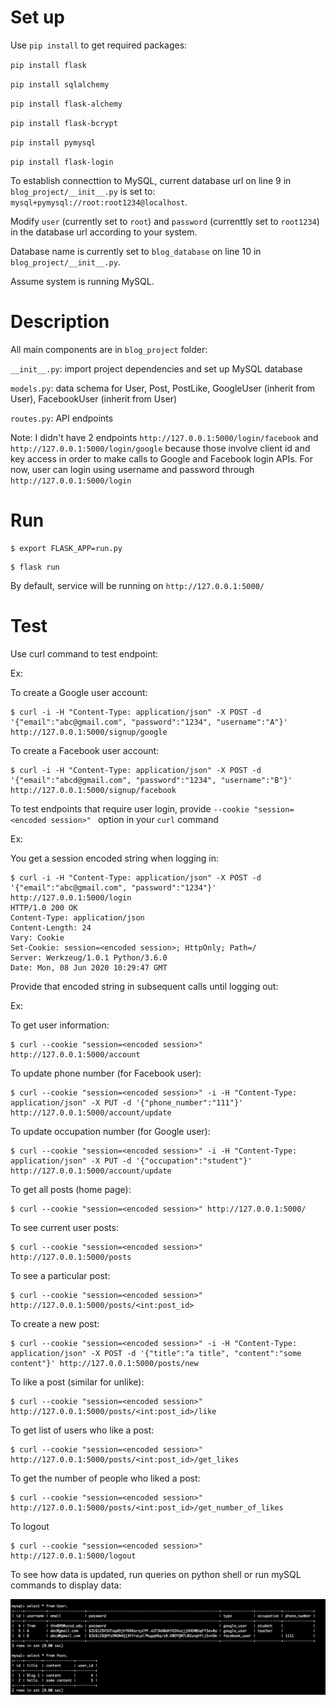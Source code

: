# Set up

Use `pip install` to get required packages:

`pip install flask`

`pip install sqlalchemy`

`pip install flask-alchemy`

`pip install flask-bcrypt`

`pip install pymysql`

`pip install flask-login`

To establish connecttion to MySQL, current database url on line 9 in `blog_project/__init__.py` is set to: `mysql+pymysql://root:root1234@localhost`.

Modify `user` (currently set to `root`) and `password` (currenttly set to `root1234`) in the database url according to your system.

Database name is currently set to `blog_database` on line 10 in `blog_project/__init__.py`.

Assume system is running MySQL.


# Description

All main components are in `blog_project` folder:

`__init__.py`: import project dependencies and set up MySQL database

`models.py`: data schema for User, Post, PostLike, GoogleUser (inherit from User), FacebookUser (inherit from User)

`routes.py`: API endpoints

Note: I didn't have 2 endpoints `http://127.0.0.1:5000/login/facebook` and `http://127.0.0.1:5000/login/google` because those involve client id and key access in order to make calls to Google and Facebook login APIs. For now, user can login using username and password through `http://127.0.0.1:5000/login`


# Run

```
$ export FLASK_APP=run.py
```

```
$ flask run
```

By default, service will be running on `http://127.0.0.1:5000/`

# Test

Use curl command to test endpoint:

Ex:

To create a Google user account:

```
$ curl -i -H "Content-Type: application/json" -X POST -d '{"email":"abc@gmail.com", "password":"1234", "username":"A"}' http://127.0.0.1:5000/signup/google
```

To create a Facebook user account:

```
$ curl -i -H "Content-Type: application/json" -X POST -d '{"email":"abcd@gmail.com", "password":"1234", "username":"B"}' http://127.0.0.1:5000/signup/facebook
```

To test endpoints that require user login, provide `--cookie "session=<encoded session>" ` option in your `curl` command

Ex:

You get a session encoded string when logging in:

```
$ curl -i -H "Content-Type: application/json" -X POST -d '{"email":"abc@gmail.com", "password":"1234"}' http://127.0.0.1:5000/login
HTTP/1.0 200 OK
Content-Type: application/json
Content-Length: 24
Vary: Cookie
Set-Cookie: session=<encoded session>; HttpOnly; Path=/
Server: Werkzeug/1.0.1 Python/3.6.0
Date: Mon, 08 Jun 2020 10:29:47 GMT
```

Provide that encoded string in subsequent calls until logging out:

Ex:

To get user information:

```
$ curl --cookie "session=<encoded session>" http://127.0.0.1:5000/account
```

To update phone number (for Facebook user):

```
$ curl --cookie "session=<encoded session>" -i -H "Content-Type: application/json" -X PUT -d '{"phone_number":"111"}' http://127.0.0.1:5000/account/update
```

To update occupation number (for Google user):

```
$ curl --cookie "session=<encoded session>" -i -H "Content-Type: application/json" -X PUT -d '{"occupation":"student"}' http://127.0.0.1:5000/account/update
```

To get all posts (home page):

```
$ curl --cookie "session=<encoded session>" http://127.0.0.1:5000/
```

To see current user posts:

```
$ curl --cookie "session=<encoded session>" http://127.0.0.1:5000/posts
```

To see a particular post:

```
$ curl --cookie "session=<encoded session>" http://127.0.0.1:5000/posts/<int:post_id>
```

To create a new post:

```
$ curl --cookie "session=<encoded session>" -i -H "Content-Type: application/json" -X POST -d '{"title":"a title", "content":"some content"}' http://127.0.0.1:5000/posts/new
```

To like a post (similar for unlike):

```
$ curl --cookie "session=<encoded session>" http://127.0.0.1:5000/posts/<int:post_id>/like
```

To get list of users who like a post:

```
$ curl --cookie "session=<encoded session>" http://127.0.0.1:5000/posts/<int:post_id>/get_likes
```

To get the number of people who liked a post:

```
$ curl --cookie "session=<encoded session>" http://127.0.0.1:5000/posts/<int:post_id>/get_number_of_likes
```

To logout

```
$ curl --cookie "session=<encoded session>" http://127.0.0.1:5000/logout
```

To see how data is updated, run queries on python shell or run mySQL commands to display data:

![](data.png)
